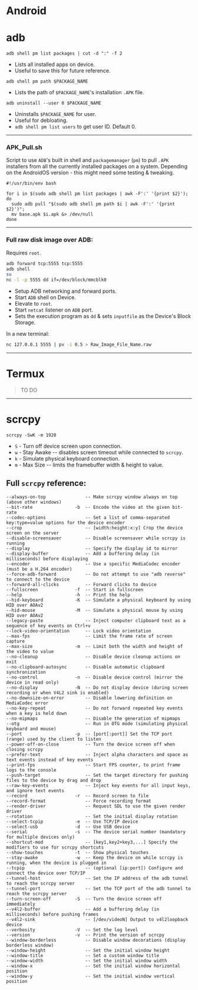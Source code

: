 # Android

# adb

`adb shell pm list packages | cut -d ":" -f 2`

-   Lists all installed apps on device.
-   Useful to save this for future reference.

`adb shell pm path $PACKAGE_NAME`

-   Lists the path of `$PACKAGE_NAME`'s installation `.APK` file.

`adb uninstall --user 0 $PACKAGE_NAME`

-   Uninstalls `$PACKAGE_NAME` for user.
-   Useful for debloating.
-   `adb shell pm list users` to get user ID. Default 0.

* * *

### APK_Pull.sh

Script to use `ADB`'s built in shell and `packagemanager` (`pm`) to pull `.APK` installers from all the currently installed packages on a system. Depending on the AndroidOS version - this might need some testing & tweaking.

```bash,editable
#!/usr/bin/env bash

for i in $(sudo adb shell pm list packages | awk -F':' '{print $2}'); do
  sudo adb pull "$(sudo adb shell pm path $i | awk -F':' '{print $2}')";
  mv base.apk $i.apk &> /dev/null
done
```

* * *

### Full raw disk image over ADB:

Requires `root`.

```bash
adb forward tcp:5555 tcp:5555
adb shell
su
nc -l -p 5555 dd if=/dev/block/mmcblk0
```

-   Setup ADB networking and forward ports.
-   Start `ADB` shell on Device.
-   Elevate to `root`.
-   Start `netcat` listener on `ADB` port.
-   Sets the execution program as `dd` & sets `inputfile` as the Device's Block Storage.

In a new terminal:

```bash
nc 127.0.0.1 5555 | pv -i 0.5 > Raw_Image_File_Name.raw
```
* * *

# Termux

> TO DO

* * *
# scrcpy

`scrcpy -SwK -m 1920`

-   `S` - Turn off device screen upon connection.
-   `w` - Stay Awake -- disables screen timeout while connected to `scrcpy`.
-   `k` - Simulate physical keyboard connection.
-   `m` - Max Size -- limits the framebuffer width & height to value.

## Full `scrcpy` reference:

```
--always-on-top               -- Make scrcpy window always on top (above other windows)
--bit-rate                -b  -- Encode the video at the given bit-rate
--codec-options               -- Set a list of comma-separated key:type=value options for the device encoder
--crop                        -- [width:height:x:y] Crop the device screen on the server
--disable-screensaver         -- Disable screensaver while scrcpy is running
--display                     -- Specify the display id to mirror
--display-buffer              -- Add a buffering delay (in milliseconds) before displaying
--encoder                     -- Use a specific MediaCodec encoder (must be a H.264 encoder)
--force-adb-forward           -- Do not attempt to use "adb reverse" to connect to the device
--forward-all-clicks          -- Forward clicks to device
--fullscreen              -f  -- Start in fullscreen
--help                    -h  -- Print the help
--hid-keyboard            -K  -- Simulate a physical keyboard by using HID over AOAv2
--hid-mouse               -M  -- Simulate a physical mouse by using HID over AOAv2
--legacy-paste                -- Inject computer clipboard text as a sequence of key events on Ctrl+v
--lock-video-orientation      -- Lock video orientation
--max-fps                     -- Limit the frame rate of screen capture
--max-size                -m  -- Limit both the width and height of the video to value
--no-cleanup                  -- Disable device cleanup actions on exit
--no-clipboard-autosync       -- Disable automatic clipboard synchronization
--no-control              -n  -- Disable device control (mirror the device in read only)
--no-display              -N  -- Do not display device (during screen recording or when V4L2 sink is enabled)
--no-downsize-on-error        -- Disable lowering definition on MediaCodec error
--no-key-repeat               -- Do not forward repeated key events when a key is held down
--no-mipmaps                  -- Disable the generation of mipmaps
--otg                         -- Run in OTG mode (simulating physical keyboard and mouse)
--port                    -p  -- [port[:port]] Set the TCP port (range) used by the client to listen
--power-off-on-close          -- Turn the device screen off when closing scrcpy
--prefer-text                 -- Inject alpha characters and space as text events instead of key events
--print-fps                   -- Start FPS counter, to print frame logs to the console
--push-target                 -- Set the target directory for pushing files to the device by drag and drop
--raw-key-events              -- Inject key events for all input keys, and ignore text events
--record                  -r  -- Record screen to file
--record-format               -- Force recording format
--render-driver               -- Request SDL to use the given render driver
--rotation                    -- Set the initial display rotation
--select-tcpip            -e  -- Use TCP/IP device
--select-usb              -d  -- Use USB device
--serial                  -s  -- The device serial number (mandatory for multiple devices only)
--shortcut-mod                -- [key1,key2+key3,...] Specify the modifiers to use for scrcpy shortcuts
--show-touches            -t  -- Show physical touches
--stay-awake              -w  -- Keep the device on while scrcpy is running, when the device is plugged in
--tcpip                       -- (optional [ip:port]) Configure and connect the device over TCP/IP
--tunnel-host                 -- Set the IP address of the adb tunnel to reach the scrcpy server
--tunnel-port                 -- Set the TCP port of the adb tunnel to reach the scrcpy server
--turn-screen-off         -S  -- Turn the device screen off immediately
--v4l2-buffer                 -- Add a buffering delay (in milliseconds) before pushing frames
--v4l2-sink                   -- [/dev/videoN] Output to v4l2loopback device
--verbosity               -V  -- Set the log level
--version                 -v  -- Print the version of scrcpy
--window-borderless           -- Disable window decorations (display borderless window)
--window-height               -- Set the initial window height
--window-title                -- Set a custom window title
--window-width                -- Set the initial window width
--window-x                    -- Set the initial window horizontal position
--window-y                    -- Set the initial window vertical position
```
